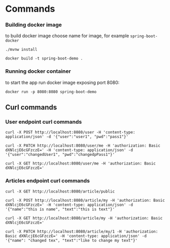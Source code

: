 # Commands

### Building docker image
to build docker image choose name for image, for example `spring-boot-docker`

`./mvnw install`

`docker build -t spring-boot-demo .`


### Running docker container
to start the app run docker image exposing port 8080:

`docker run -p 8080:8080 spring-boot-demo`
 
## Curl commands

### User endpoint curl commands
`curl -X POST http://localhost:8080/user -H 'content-type: application/json' -d '{"user":"user1", "pwd":"pass1"}'`


`curl -X PATCH http://localhost:8080/user/me -H 'authorization: Basic dXNlcjE6cGFzczE=' -H 'content-type: application/json' -d '{"user":"changedUser1", "pwd":"changedpPass1"}'`


`curl -X GET http://localhost:8080/user/me -H 'authorization: Basic dXNlcjE6cGFzczE='`

### Articles endpoint curl commands

`curl -X GET http://localhost:8080/article/public`


`curl -X POST http://localhost:8080/article/my -H 'authorization: Basic dXNlcjE6cGFzczE=' -H 'content-type: application/json' -d '{"name":"this is name", "text":"this is text"}'`


`curl -X GET http://localhost:8080/article/my -H 'authorization: Basic dXNlcjE6cGFzczE='`


`curl -X PATCH
  http://localhost:8080/article/my/1
  -H 'authorization: Basic dXNlcjE6cGFzczE='
  -H 'content-type: application/json'
  -d '{"name": "changed tex", "text":"like to change my text"}'`

